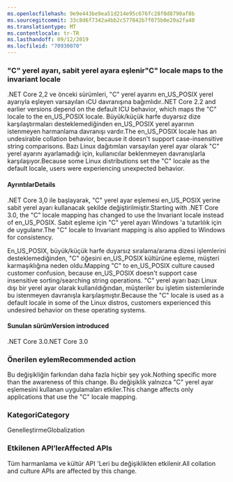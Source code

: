 ```yaml
---
ms.openlocfilehash: 9e9e443be9ea51d214e95c676fc28f0d8790af8b
ms.sourcegitcommit: 33c8d6f7342a4bb2c577842b7f075b0e20a2fa40
ms.translationtype: MT
ms.contentlocale: tr-TR
ms.lasthandoff: 09/12/2019
ms.locfileid: "70930070"
---
```

### <a name="c-locale-maps-to-the-invariant-locale"></a><span data-ttu-id="0b829-101">"C" yerel ayarı, sabit yerel ayara eşlenir</span><span class="sxs-lookup"><span data-stu-id="0b829-101">"C" locale maps to the invariant locale</span></span>

<span data-ttu-id="0b829-102">.NET Core 2,2 ve önceki sürümleri, "C" yerel ayarını en_US_POSIX yerel ayarıyla eşleyen varsayılan ıCU davranışına bağımlıdır.</span><span class="sxs-lookup"><span data-stu-id="0b829-102">.NET Core 2.2 and earlier versions depend on the default ICU behavior, which maps the "C" locale to the en_US_POSIX locale.</span></span> <span data-ttu-id="0b829-103">Büyük/küçük harfe duyarsız dize karşılaştırmaları desteklemediğinden en_US_POSIX yerel ayarının istenmeyen harmanlama davranışı vardır.</span><span class="sxs-lookup"><span data-stu-id="0b829-103">The en_US_POSIX locale has an undesirable collation behavior, because it doesn't support case-insensitive string comparisons.</span></span> <span data-ttu-id="0b829-104">Bazı Linux dağıtımları varsayılan yerel ayar olarak "C" yerel ayarını ayarlamadığı için, kullanıcılar beklenmeyen davranışlarla karşılaşıyor.</span><span class="sxs-lookup"><span data-stu-id="0b829-104">Because some Linux distributions set the "C" locale as the default locale, users were experiencing unexpected behavior.</span></span> 

#### <a name="details"></a><span data-ttu-id="0b829-105">Ayrıntılar</span><span class="sxs-lookup"><span data-stu-id="0b829-105">Details</span></span>

<span data-ttu-id="0b829-106">.NET Core 3,0 ile başlayarak, "C" yerel ayar eşlemesi en_US_POSIX yerine sabit yerel ayarı kullanacak şekilde değiştirilmiştir.</span><span class="sxs-lookup"><span data-stu-id="0b829-106">Starting with .NET Core 3.0, the "C" locale mapping has changed to use the Invariant locale instead of en_US_POSIX.</span></span> <span data-ttu-id="0b829-107">Sabit eşleme için "C" yerel ayarı Windows 'a tutarlılık için de uygulanır.</span><span class="sxs-lookup"><span data-stu-id="0b829-107">The "C" locale to Invariant mapping is also applied to Windows for consistency.</span></span>

<span data-ttu-id="0b829-108">En_US_POSIX, büyük/küçük harfe duyarsız sıralama/arama dizesi işlemlerini desteklemediğinden, "C" öğesini en_US_POSIX kültürüne eşleme, müşteri karmaşıklığına neden oldu.</span><span class="sxs-lookup"><span data-stu-id="0b829-108">Mapping "C" to en_US_POSIX culture caused customer confusion, because en_US_POSIX doesn't support case insensitive sorting/searching string operations.</span></span> <span data-ttu-id="0b829-109">"C" yerel ayarı bazı Linux dışı bir yerel ayar olarak kullanıldığından, müşteriler bu işletim sistemlerinde bu istenmeyen davranışla karşılaşmıştır.</span><span class="sxs-lookup"><span data-stu-id="0b829-109">Because the "C" locale is used as a default locale in some of the Linux distros, customers experienced this undesired behavior on these operating systems.</span></span> 

#### <a name="version-introduced"></a><span data-ttu-id="0b829-110">Sunulan sürüm</span><span class="sxs-lookup"><span data-stu-id="0b829-110">Version introduced</span></span>

<span data-ttu-id="0b829-111">.NET Core 3.0</span><span class="sxs-lookup"><span data-stu-id="0b829-111">.NET Core 3.0</span></span>

### <a name="recommended-action"></a><span data-ttu-id="0b829-112">Önerilen eylem</span><span class="sxs-lookup"><span data-stu-id="0b829-112">Recommended action</span></span>

<span data-ttu-id="0b829-113">Bu değişikliğin farkından daha fazla hiçbir şey yok.</span><span class="sxs-lookup"><span data-stu-id="0b829-113">Nothing specific more than the awareness of this change.</span></span> <span data-ttu-id="0b829-114">Bu değişiklik yalnızca "C" yerel ayar eşlemesini kullanan uygulamaları etkiler.</span><span class="sxs-lookup"><span data-stu-id="0b829-114">This change affects only applications that use the "C" locale mapping.</span></span>

### <a name="category"></a><span data-ttu-id="0b829-115">Kategori</span><span class="sxs-lookup"><span data-stu-id="0b829-115">Category</span></span>

<span data-ttu-id="0b829-116">Genelleştirme</span><span class="sxs-lookup"><span data-stu-id="0b829-116">Globalization</span></span> 

### <a name="affected-apis"></a><span data-ttu-id="0b829-117">Etkilenen API’ler</span><span class="sxs-lookup"><span data-stu-id="0b829-117">Affected APIs</span></span>

<span data-ttu-id="0b829-118">Tüm harmanlama ve kültür API 'Leri bu değişiklikten etkilenir.</span><span class="sxs-lookup"><span data-stu-id="0b829-118">All collation and culture APIs are affected by this change.</span></span>

<!--

-->
